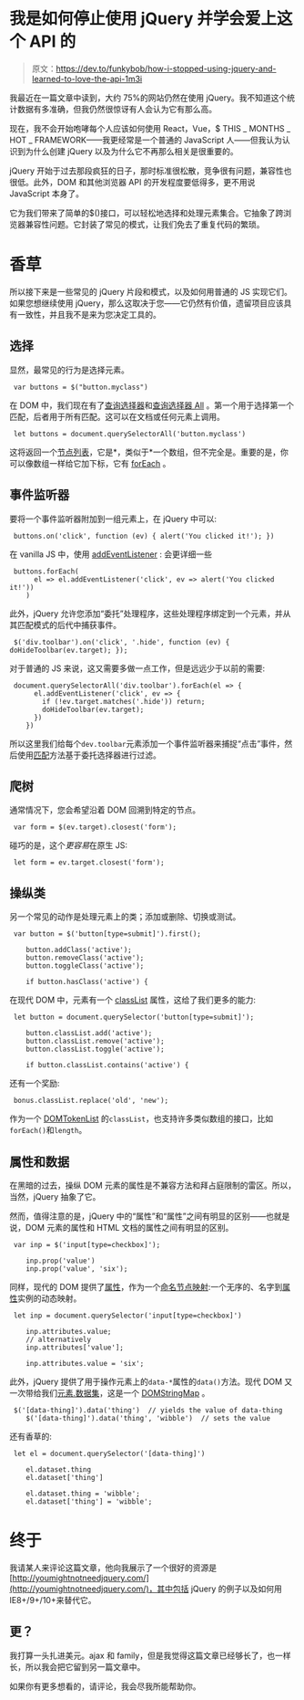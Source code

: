 # 我是如何停止使用 jQuery 并学会爱上这个 API 的

> 原文：<https://dev.to/funkybob/how-i-stopped-using-jquery-and-learned-to-love-the-api-1m3i>

我最近在一篇文章中读到，大约 75%的网站仍然在使用 jQuery。我不知道这个统计数据有多准确，但我仍然很惊讶有人会认为它有那么高。

现在，我不会开始咆哮每个人应该如何使用 React，Vue，$ THIS _ MONTHS _ HOT _ FRAMEWORK——我更经常是一个普通的 JavaScript 人——但我认为认识到为什么创建 jQuery 以及为什么它不再那么相关是很重要的。

jQuery 开始于过去那段疯狂的日子，那时标准很松散，竞争很有问题，兼容性也很低。此外，DOM 和其他浏览器 API 的开发程度要低得多，更不用说 JavaScript 本身了。

它为我们带来了简单的$()接口，可以轻松地选择和处理元素集合。它抽象了跨浏览器兼容性问题。它封装了常见的模式，让我们免去了重复代码的繁琐。

# 香草

所以接下来是一些常见的 jQuery 片段和模式，以及如何用普通的 JS 实现它们。如果您想继续使用 jQuery，那么这取决于您——它仍然有价值，遗留项目应该具有一致性，并且我不是来为您决定工具的。

## 选择

显然，最常见的行为是选择元素。

```
 var buttons = $("button.myclass") 
```

在 DOM 中，我们现在有了[查询选择器](https://developer.mozilla.org/en-US/docs/Web/API/ParentNode/querySelector)和[查询选择器 All](https://developer.mozilla.org/en-US/docs/Web/API/ParentNode/querySelectorAll) 。第一个用于选择第一个匹配，后者用于所有匹配。这可以在文档或任何元素上调用。

```
 let buttons = document.querySelectorAll('button.myclass') 
```

这将返回一个[节点列表](https://developer.mozilla.org/en-US/docs/Web/API/NodeList)，它是*，类似于*一个数组，但不完全是。重要的是，你可以像数组一样给它加下标，它有 [forEach](https://developer.mozilla.org/en-US/docs/Web/API/NodeList/forEach) 。

## 事件监听器

要将一个事件监听器附加到一组元素上，在 jQuery 中可以:

```
 buttons.on('click', function (ev) { alert('You clicked it!'); }) 
```

在 vanilla JS 中，使用 [addEventListener](https://developer.mozilla.org/en-US/docs/Web/API/EventTarget/addEventListener) :
会更详细一些

```
 buttons.forEach(
      el => el.addEventListener('click', ev => alert('You clicked it!'))
    ) 
```

此外，jQuery 允许您添加“委托”处理程序，这些处理程序绑定到一个元素，并从其匹配模式的后代中捕获事件。

```
 $('div.toolbar').on('click', '.hide', function (ev) { doHideToolbar(ev.target); }); 
```

对于普通的 JS 来说，这又需要多做一点工作，但是远远少于以前的需要:

```
 document.querySelectorAll('div.toolbar').forEach(el => {
      el.addEventListener('click', ev => {
        if (!ev.target.matches('.hide')) return;
        doHideToolbar(ev.target);
      })
    }) 
```

所以这里我们给每个`dev.toolbar`元素添加一个事件监听器来捕捉“点击”事件，然后使用[匹配](https://developer.mozilla.org/en-US/docs/Web/API/Element/matches)方法基于委托选择器进行过滤。

## 爬树

通常情况下，您会希望沿着 DOM 回溯到特定的节点。

```
 var form = $(ev.target).closest('form'); 
```

碰巧的是，这个*更容易*在原生 JS:

```
 let form = ev.target.closest('form'); 
```

## 操纵类

另一个常见的动作是处理元素上的类；添加或删除、切换或测试。

```
 var button = $('button[type=submit]').first();

    button.addClass('active');
    button.removeClass('active');
    button.toggleClass('active');

    if button.hasClass('active') { 
```

在现代 DOM 中，元素有一个 [classList](https://developer.mozilla.org/en-US/docs/Web/API/Element/classList) 属性，这给了我们更多的能力:

```
 let button = document.querySelector('button[type=submit]');

    button.classList.add('active');
    button.classList.remove('active');
    button.classList.toggle('active');

    if button.classList.contains('active') { 
```

还有一个奖励:

```
 bonus.classList.replace('old', 'new'); 
```

作为一个 [DOMTokenList](https://developer.mozilla.org/en-US/docs/Web/API/DOMTokenList) 的`classList`，也支持许多类似数组的接口，比如`forEach()`和`length`。

## 属性和数据

在黑暗的过去，操纵 DOM 元素的属性是不兼容方法和拜占庭限制的雷区。所以，当然，jQuery 抽象了它。

然而，值得注意的是，jQuery 中的“属性”和“属性”之间有明显的区别——也就是说，DOM 元素的属性和 HTML 文档的属性之间有明显的区别。

```
 var inp = $('input[type=checkbox]');

    inp.prop('value')
    inp.prop('value', 'six'); 
```

同样，现代的 DOM 提供了[属性](https://developer.mozilla.org/en-US/docs/Web/API/Element/attributes)，作为一个[命名节点映射](https://developer.mozilla.org/en-US/docs/Web/API/NamedNodeMap):一个无序的、名字到[属性](https://developer.mozilla.org/en-US/docs/Web/API/Attr)实例的动态映射。

```
 let inp = document.querySelector('input[type=checkbox]')

    inp.attributes.value;
    // alternatively
    inp.attributes['value'];

    inp.attributes.value = 'six'; 
```

此外，jQuery 提供了用于操作元素上的`data-*`属性的`data()`方法。现代 DOM 又一次带给我们[元素.数据集](https://developer.mozilla.org/en-US/docs/Web/API/HTMLElement/dataset)，这是一个 [DOMStringMap](https://developer.mozilla.org/en-US/docs/Web/API/DOMStringMap) 。

```
 $('[data-thing]').data('thing')  // yields the value of data-thing
    $('[data-thing]').data('thing', 'wibble')  // sets the value 
```

还有香草的:

```
 let el = document.querySelector('[data-thing]')

    el.dataset.thing
    el.dataset['thing']

    el.dataset.thing = 'wibble';
    el.dataset['thing'] = 'wibble'; 
```

# 终于

我请某人来评论这篇文章，他向我展示了一个很好的资源是[http://youmightnotneedjquery.com/](http://youmightnotneedjquery.com/)，其中包括 jQuery 的例子以及如何用 IE8+/9+/10+来替代它。

## 更？

我打算一头扎进美元。ajax 和 family，但是我觉得这篇文章已经够长了，也一样长，所以我会把它留到另一篇文章中。

如果你有更多想看的，请评论，我会尽我所能帮助你。